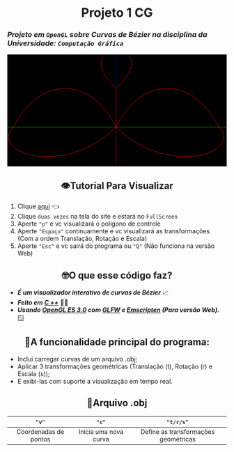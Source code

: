 <div align="center">

# Projeto 1 CG

</div>

### _Projeto em `OpenGL` sobre Curvas de Bézier na disciplina da Universidade: `Computação Gráfica`_

<img src="assets/image.png" alt="O Inseto">

<div align="center">

## 👁️Tutorial Para Visualizar

</div>

1. Clique [aqui](https://sal0minh0.github.io/projeto1_CG/) 👈
2. Clique `duas vezes` na tela do site e estará no `FullScreen`
3. Aperte `"p"` e vc visualizará o polígono de controle
4. Aperte `"Espaço"` continuamente e vc visualizará as transformações (Com a ordem Translação, Rotação e Escala)
5. Aperte `"Esc"` e vc sairá do programa ou `"Q"` (Não funciona na versão Web)

<div align="center">

## 🤓O que esse código faz?

</div>

- **_É um visualizador interativo de curvas de Bézier_** 📈 <br>
- **_Feito em [C ++](https://cplusplus.com/)_** 👨‍💻 <br>
- **_Usando [OpenGL ES 3.0](https://www.khronos.org/opengles/) com [GLFW](https://www.glfw.org/) e [Emscripten](https://emscripten.org) (Para versão Web)._** 🪟

<div align="center">

## 🧐A funcionalidade principal do programa:

</div>

- Inclui carregar curvas de um arquivo .obj;
- Aplicar 3 transformações geométricas (Translação (t), Rotação (r) e Escala (s));
- E exibi-las com suporte a visualização em tempo real.

<div align="center">

## 📄Arquivo .obj

|         `"v"`         |         `"c"`         |              `"t/r/s"`               |
| :-------------------: | :-------------------: | :----------------------------------: |
| Coordenadas de pontos | Inicia uma nova curva | Define as transformações geométricas |

<style>
img {
      display: block;
      margin-left: auto;
      margin-right: auto;
      height: auto;
      width: auto;
    }
</style>
